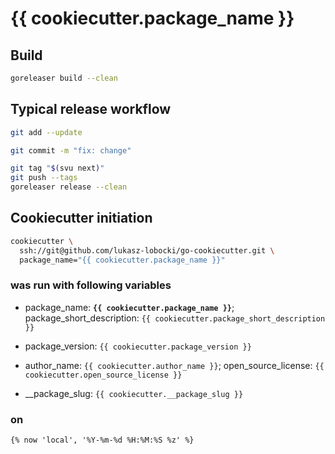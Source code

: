 # {{ cookiecutter.package_name }}

## Build

```bash
goreleaser build --clean
```

## Typical release workflow

```bash
git add --update
```

```bash
git commit -m "fix: change"
```

```bash
git tag "$(svu next)"
git push --tags
goreleaser release --clean
```

## Cookiecutter initiation

```bash
cookiecutter \
  ssh://git@github.com/lukasz-lobocki/go-cookiecutter.git \
  package_name="{{ cookiecutter.package_name }}"
```

### was run with following variables

- package_name: **`{{ cookiecutter.package_name }}`**;
package_short_description: `{{ cookiecutter.package_short_description }}`

- package_version: `{{ cookiecutter.package_version }}`

- author_name: `{{ cookiecutter.author_name }}`;
open_source_license: `{{ cookiecutter.open_source_license }}`

- __package_slug: `{{ cookiecutter.__package_slug }}`

### on

`{% now 'local', '%Y-%m-%d %H:%M:%S %z' %}`
